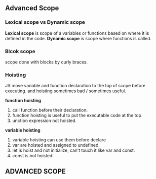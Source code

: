 ## Advanced Scope

### Lexical scope vs Dynamic scope
**Lexical scope** is scope of a variables or functions based on where it is defined in the code.
**Dynamic scope** is scope where functions is called. 

### Blcok scope
scope done with blocks by curly braces.

### Hoisting
JS move variable and function declaration to the top of scope before executing. and hoisting sometimes bad / sometimes useful. 

**function hoisting**
1. call function before their declaration.
2. function hoisting is useful to put the executable code at the top.
3. unction expression not hoisted.
   
**variable hoisting**   
1. variable hoisting can use them before declare
2. var are hoisted and assigned to undefined.
3. let is hoist and not initialize, can't touch it like var and const.
4. const is not hoisted.

## ADVANCED SCOPE


